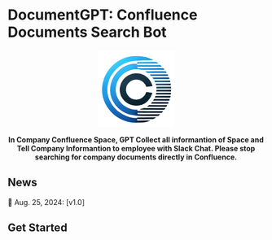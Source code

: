 
# DocumentGPT: Confluence Documents Search Bot

<p align="center">
<a href=""><img src="docs/resources/DocumentGPT-Logo.png" alt="DocumentGPT logo: Enable GPT to work in software company, In Company Confluence Space, GPT Collect all informantion of Space and Answer about Company Informantion for employee with Slack Chat" width="150px"></a>
</p>

<p align="center">
<b> In Company Confluence Space, GPT Collect all informantion of Space and Tell Company Informantion to employee with Slack Chat. Please stop searching for company documents directly in Confluence. </b>
</p>

## News
🚀 Aug. 25, 2024: [v1.0]

## Get Started
